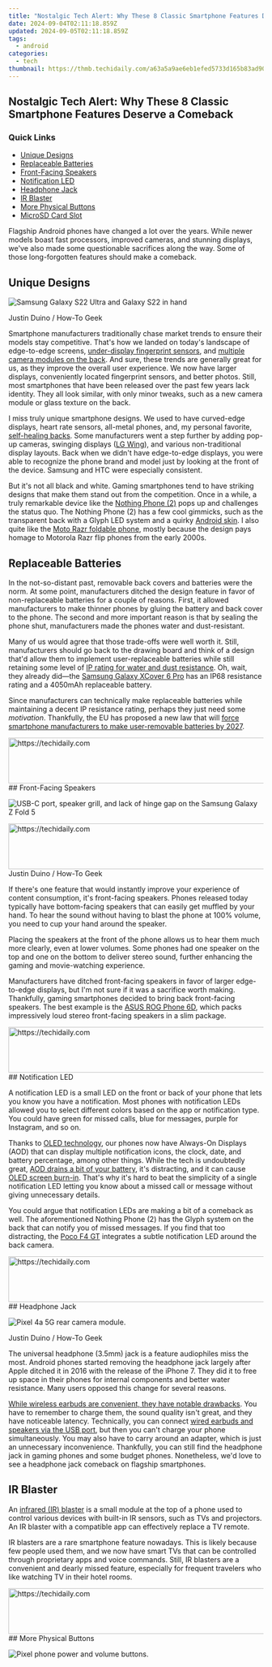```yaml
---
title: "Nostalgic Tech Alert: Why These 8 Classic Smartphone Features Deserve a Comeback"
date: 2024-09-04T02:11:18.859Z
updated: 2024-09-05T02:11:18.859Z
tags:
  - android
categories:
  - tech
thumbnail: https://thmb.techidaily.com/a63a5a9ae6eb1efed5733d165b83ad90e6d4d9274b455dfd2cda566223079352.jpg
---
```


## Nostalgic Tech Alert: Why These 8 Classic Smartphone Features Deserve a Comeback

### Quick Links

* [Unique Designs](https://android-pokemon-go.techidaily.com/why-does-the-pokemon-go-battle-league-not-available-on-lava-blaze-curve-5g-drfone-by-drfone-virtual-android/)
* [Replaceable Batteries](https://location-social.techidaily.com/in-2024-edit-and-send-fake-location-on-telegram-for-your-vivo-y77t-in-3-ways-drfone-by-drfone-virtual-android/)
* [Front-Facing Speakers](https://sim-unlock.techidaily.com/how-to-unlock-atandt-iphone-xs-with-3-methods-by-drfone-ios/)
* [Notification LED](https://fox-glue.techidaily.com/in-2024-mastering-the-art-of-audio-blending-in-audacity/)
* [Headphone Jack](https://facebook-video-share.techidaily.com/updated-inspire-your-brand-with-smart-channel-name-genesis/)
* [IR Blaster](https://digital-screen-recording.techidaily.com/new-capture-the-action-easy-steps-for-overwatch-players/)
* [More Physical Buttons](https://ai-topics.techidaily.com/updated-exploring-key-components-and-creation-process-of-ai-face-generators/)
* [MicroSD Card Slot](https://fox-http.techidaily.com/new-in-2024-djis-mavic-pro-visual-goggles-performance-review/)

 Flagship Android phones have changed a lot over the years. While newer models boast fast processors, improved cameras, and stunning displays, we've also made some questionable sacrifices along the way. Some of those long-forgotten features should make a comeback.

##  Unique Designs

![Samsung Galaxy S22 Ultra and Galaxy S22 in hand](https://static1.howtogeekimages.com/wordpress/wp-content/uploads/2023/07/52421500068_817d794fba_o.jpg) 

Justin Duino / How-To Geek

 Smartphone manufacturers traditionally chase market trends to ensure their models stay competitive. That's how we landed on today's landscape of edge-to-edge screens, [under-display fingerprint sensors](https://extra-hints.techidaily.com/3dlut-mobility-boost-image-and-video-quality-for-2024/), and [multiple camera modules on the back](https://screen-recording.techidaily.com/stream-control-showdown-is-obs-best-over-twitch-studio-in-2024/). And sure, these trends are generally great for us, as they improve the overall user experience. We now have larger displays, conveniently located fingerprint sensors, and better photos. Still, most smartphones that have been released over the past few years lack identity. They all look similar, with only minor tweaks, such as a new camera module or glass texture on the back.

 I miss truly unique smartphone designs. We used to have curved-edge displays, heart rate sensors, all-metal phones, and, my personal favorite, [self-healing backs](https://www.theverge.com/2013/11/20/5125194/lg-g-flex-knife-scratch-heal-video). Some manufacturers went a step further by adding pop-up cameras, swinging displays ([LG Wing](https://techidaily.com/solved-bad-and-corrupt-videos-that-won-t-play-on-infinix-smart-7-hd-by-stellar-video-repair-mobile-video-repair/)), and various non-traditional display layouts. Back when we didn't have edge-to-edge displays, you were able to recognize the phone brand and model just by looking at the front of the device. Samsung and HTC were especially consistent.

 But it's not all black and white. Gaming smartphones tend to have striking designs that make them stand out from the competition. Once in a while, a truly remarkable device like the [Nothing Phone (2)](https://hardware-reviews.techidaily.com/toms-tech-insights-exploring-the-latest-in-hardware-innovation/) pops up and challenges the status quo. The Nothing Phone (2) has a few cool gimmicks, such as the transparent back with a Glyph LED system and a quirky [Android skin](https://android-location-track.techidaily.com/top-7-phone-number-locators-to-track-vivo-y200e-5g-location-drfone-by-drfone-virtual-android/). I also quite like the [Moto Razr foldable phone](https://screen-recording.techidaily.com/top-no-fee-android-chat-apps-rated/), mostly because the design pays homage to Motorola Razr flip phones from the early 2000s.

##  Replaceable Batteries

 In the not-so-distant past, removable back covers and batteries were the norm. At some point, manufacturers ditched the design feature in favor of non-replaceable batteries for a couple of reasons. First, it allowed manufacturers to make thinner phones by gluing the battery and back cover to the phone. The second and more important reason is that by sealing the phone shut, manufacturers made the phones water and dust-resistant.

 Many of us would agree that those trade-offs were well worth it. Still, manufacturers should go back to the drawing board and think of a design that'd allow them to implement user-replaceable batteries while still retaining some level of [IP rating for water and dust resistance](https://tech-haven.techidaily.com/how-artificer-intelligence-redefines-what-we-perceive-as-real-or-just-a-story/). Oh, wait, they already did—the [Samsung Galaxy XCover 6 Pro](https://extra-approaches.techidaily.com/premier-top-8-4k-blu-ray-playback-machines-for-2024/) has an IP68 resistance rating and a 4050mAh replaceable battery.

 Since manufacturers can technically make replaceable batteries while maintaining a decent IP resistance rating, perhaps they just need some _motivation_. Thankfully, the EU has proposed a new law that will [force smartphone manufacturers to make user-removable batteries by 2027](https://youtube-clips.techidaily.com/the-experts-guide-to-360-video-conversion-and-youtube-sharing/).

<!-- affiliate ads begin -->
<a href="https://appsumo.8odi.net/c/5597632/2130871/7443" target="_top" id="2130871">
  <img src="//a.impactradius-go.com/display-ad/7443-2130871" border="0" alt="https://techidaily.com" width="728" height="90"/>
</a>
<img height="0" width="0" src="https://appsumo.8odi.net/i/5597632/2130871/7443" style="position:absolute;visibility:hidden;" border="0" />
<!-- affiliate ads end -->
##  Front-Facing Speakers

![USB-C port, speaker grill, and lack of hinge gap on the Samsung Galaxy Z Fold 5](https://static1.howtogeekimages.com/wordpress/wp-content/uploads/wm/2023/08/usb-c-port-speaker-grill-and-lack-of-hinge-gap-on-the-samsung-galaxy-z-fold-5.jpg) 

<!-- affiliate ads begin -->
<a href="https://laganoo.pxf.io/c/5597632/1484909/16446" target="_top" id="1484909">
  <img src="//a.impactradius-go.com/display-ad/16446-1484909" border="0" alt="https://techidaily.com" width="728" height="90"/>
</a>
<img height="0" width="0" src="https://laganoo.pxf.io/i/5597632/1484909/16446" style="position:absolute;visibility:hidden;" border="0" />
<!-- affiliate ads end -->
Justin Duino / How-To Geek

 If there's one feature that would instantly improve your experience of content consumption, it's front-facing speakers. Phones released today typically have bottom-facing speakers that can easily get muffled by your hand. To hear the sound without having to blast the phone at 100% volume, you need to cup your hand around the speaker.

 Placing the speakers at the front of the phone allows us to hear them much more clearly, even at lower volumes. Some phones had one speaker on the top and one on the bottom to deliver stereo sound, further enhancing the gaming and movie-watching experience.

 Manufacturers have ditched front-facing speakers in favor of larger edge-to-edge displays, but I'm not sure if it was a sacrifice worth making. Thankfully, gaming smartphones decided to bring back front-facing speakers. The best example is the [ASUS ROG Phone 6D](https://www.amazon.com/ASUS-Phone-256GB-Factory-Unlocked/dp/B0BPDS5MM9?tag=hotoge-20&ascsubtag=UUhtgUeUpU2001436&asc%5Frefurl=https%3A%2F%2Fwww.howtogeek.com%2Fold-smartphone-features-that-should-be-brought-back%2F&asc%5Fcampaign=Evergreen), which packs impressively loud stereo front-facing speakers in a slim package.

<!-- affiliate ads begin -->
<a href="https://laganoo.pxf.io/c/5597632/1484950/16446" target="_top" id="1484950">
  <img src="//a.impactradius-go.com/display-ad/16446-1484950" border="0" alt="https://techidaily.com" width="728" height="90"/>
</a>
<img height="0" width="0" src="https://laganoo.pxf.io/i/5597632/1484950/16446" style="position:absolute;visibility:hidden;" border="0" />
<!-- affiliate ads end -->
##  Notification LED

 A notification LED is a small LED on the front or back of your phone that lets you know you have a notification. Most phones with notification LEDs allowed you to select different colors based on the app or notification type. You could have green for missed calls, blue for messages, purple for Instagram, and so on.

 Thanks to [OLED technology](https://review-topics.techidaily.com/mkv-to-sony-xperia-5-v-converter-convert-mkv-for-sony-xperia-5-v-by-aiseesoft-video-converter-play-mkv-on-android/), our phones now have Always-On Displays (AOD) that can display multiple notification icons, the clock, date, and battery percentage, among other things. While the tech is undoubtedly great, [AOD drains a bit of your battery](https://win-forum.techidaily.com/guide-step-by-step-process-to-refresh-your-windows-10-driver-software/), it's distracting, and it can cause [OLED screen burn-in](https://video-screen-grab.techidaily.com/in-2024-virtual-arena-transcript/). That's why it's hard to beat the simplicity of a single notification LED letting you know about a missed call or message without giving unnecessary details.

 You could argue that notification LEDs are making a bit of a comeback as well. The aforementioned Nothing Phone (2) has the Glyph system on the back that can notify you of missed messages. If you find that too distracting, the [Poco F4 GT](https://www.amazon.com/Factory-Unlocked-Verizon-Cricket-Charger/dp/B09W2WXG3F?tag=hotoge-20&ascsubtag=UUhtgUeUpU2001436&asc%5Frefurl=https%3A%2F%2Fwww.howtogeek.com%2Fold-smartphone-features-that-should-be-brought-back%2F&asc%5Fcampaign=Evergreen) integrates a subtle notification LED around the back camera.

<!-- affiliate ads begin -->
<a href="https://dhgate.sjv.io/c/5597632/1175223/12108" target="_top" id="1175223">
  <img src="//a.impactradius-go.com/display-ad/12108-1175223" border="0" alt="https://techidaily.com" width="728" height="90"/>
</a>
<img height="0" width="0" src="https://dhgate.sjv.io/i/5597632/1175223/12108" style="position:absolute;visibility:hidden;" border="0" />
<!-- affiliate ads end -->
##  Headphone Jack

![Pixel 4a 5G rear camera module.](https://static1.howtogeekimages.com/wordpress/wp-content/uploads/2020/11/52263d17.jpg) 

Justin Duino / How-To Geek

 The universal headphone (3.5mm) jack is a feature audiophiles miss the most. Android phones started removing the headphone jack largely after Apple ditched it in 2016 with the release of the iPhone 7\. They did it to free up space in their phones for internal components and better water resistance. Many users opposed this change for several reasons.

[While wireless earbuds are convenient, they have notable drawbacks](https://android-location.techidaily.com/in-2024-easy-ways-to-manage-your-oneplus-ace-2-pro-location-settings-drfone-by-drfone-virtual/). You have to remember to charge them, the sound quality isn't great, and they have noticeable latency. Technically, you can connect [wired earbuds and speakers via the USB port](https://activate-lock.techidaily.com/in-2024-3-effective-ways-to-unlock-icloud-account-without-password-from-apple-iphone-xr-by-drfone-ios/), but then you can't charge your phone simultaneously. You may also have to carry around an adapter, which is just an unnecessary inconvenience. Thankfully, you can still find the headphone jack in gaming phones and some budget phones. Nonetheless, we'd love to see a headphone jack comeback on flagship smartphones.

##  IR Blaster

 An [infrared (IR) blaster](https://instagram-videos.techidaily.com/in-2024-elevating-visual-storytelling-expert-techniques-for-instagram-video-edits/) is a small module at the top of a phone used to control various devices with built-in IR sensors, such as TVs and projectors. An IR blaster with a compatible app can effectively replace a TV remote.

 IR blasters are a rare smartphone feature nowadays. This is likely because few people used them, and we now have smart TVs that can be controlled through proprietary apps and voice commands. Still, IR blasters are a convenient and dearly missed feature, especially for frequent travelers who like watching TV in their hotel rooms.

<!-- affiliate ads begin -->
<a href="https://aligracehair.sjv.io/c/5597632/1918719/19272" target="_top" id="1918719">
  <img src="//a.impactradius-go.com/display-ad/19272-1918719" border="0" alt="https://techidaily.com" width="728" height="90"/>
</a>
<img height="0" width="0" src="https://aligracehair.sjv.io/i/5597632/1918719/19272" style="position:absolute;visibility:hidden;" border="0" />
<!-- affiliate ads end -->
##  More Physical Buttons

![Pixel phone power and volume buttons.](https://static1.howtogeekimages.com/wordpress/wp-content/uploads/2023/09/pixel-power-volume-buttons.jpg) 

<!-- affiliate ads begin -->
<span id="1834903">
					<video width="864" height="1536" style="cursor:pointer"
           poster="//a.impactradius-go.com/display-clicktoplayimage/1834903.png"
           onclick="if(!this.playClicked){this.play();this.setAttribute('controls',true);this.playClicked=true;}">
	   <source src="//a.impactradius-go.com/display-ad/16836-1834903">
	   <img src="//a.impactradius-go.com/display-clicktoplayimage/1834903.png" style="border: none; height: 100%; width: 100%; object-fit: contain">
	</video>
	<div style="width:540px;text-align:center"><a href="javascript:window.open(decodeURIComponent('https%3A%2F%2F25home.pxf.io%2Fc%2F5597632%2F1834903%2F16836'), '_blank');void(0);">Click here</a></div>
</span>
<img height="0" width="0" src="https://imp.pxf.io/i/5597632/1834903/16836" style="position:absolute;visibility:hidden;" border="0" />
<!-- affiliate ads end -->
Justin Duino / How-To Geek

[Smartphones need more customizable physical buttons](https://facebook-record-videos.techidaily.com/updated-in-2024-beam-your-content-upward-perfecting-youtube-seo-techniques/), period. Physical home buttons, various action buttons, notification sliders, and squeezable sides (like on the [Pixel 2](https://some-approaches.techidaily.com/the-secrets-of-writing-impressive-podcast-summaries-for-2024/)) were phased out in favor of sleeker designs.

 The reason we like customizable buttons is that they provide a quick and reliable way to perform an action or open a frequently used app. You could use it to launch your contactless payment app or the camera to capture a moment that'd otherwise slip away. The iPhone 15 Pro brought back a bit of these old-school buttons with the "[Action Button](https://unlock-android.techidaily.com/how-to-reset-your-infinix-hot-40-pro-lock-screen-password-by-drfone-android/)," but other devices [need to get more creative for similar functionality](https://article-tips.techidaily.com/captivating-viewers-with-animated-text-on-instagram-stories/).

 The notification slider is a particularly sore loss. It was an easy way to switch off your notifications or set them to [Do Not Disturb (DND) mode](https://instagram-video-recordings.techidaily.com/updated-how-to-edit-vertical-videos-for-instagram-in-final-cut-pro-x-in-2024/), making it much easier to turn off all sounds before an important meeting.

##  MicroSD Card Slot

 Expandable storage in the form of MicroSD cards still exists on some phones, but it's becoming increasingly rare. While MicroSDs are finicky and slower than integrated storage, they offer a cheap solution to add more storage.

 They're particularly handy for people who keep thousands of photos and videos on their devices. It's speculated that phone manufacturers have removed expandable storage so that they could sell more expensive models with more on-board storage. Unfortunately, we most likely won't see a return of MircoSD card slots anytime soon.

---

 Fortunately, not all features from our list are gone for good. Gaming phones and some budget phones are still holding on to features like the headphone jack, action buttons, and front-facing speakers. Thanks to the EU, we could see an industry-wide return of user-replaceable batteries. That would be a true win for consumers, as we could get a couple of extra years from our devices.

<ins class="adsbygoogle"
     style="display:block"
     data-ad-format="autorelaxed"
     data-ad-client="ca-pub-7571918770474297"
     data-ad-slot="1223367746"></ins>



<ins class="adsbygoogle"
     style="display:block"
     data-ad-client="ca-pub-7571918770474297"
     data-ad-slot="8358498916"
     data-ad-format="auto"
     data-full-width-responsive="true"></ins>


